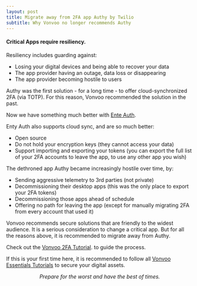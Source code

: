 ```yaml
---
layout: post
title: Migrate away from 2FA app Authy by Twilio
subtitle: Why Vonvoo no longer recommends Authy
---
```


#### Critical Apps require resiliency.

Resiliency includes guarding against:
* Losing your digital devices and being able to recover your data
* The app provider having an outage, data loss or disappearing
* The app provider becoming hostile to users

Authy was the first solution - for a long time - to offer cloud-synchronized 2FA (via TOTP). For this reason, Vonvoo recommended the solution in the past.

Now we have something much better with [Ente Auth](https://ente.io/blog/auth/ "Ente Auth").

Enty Auth also supports cloud sync, and are so much better:
* Open source
* Do not hold your encryption keys (they cannot access your data)
* Support importing and exporting your tokens (you can export the full list of your 2FA accounts to leave the app, to use any other app you wish)

The dethroned app Authy became increasingly hostile over time, by:
* Sending aggressive telemetry to 3rd parties (not private)
* Decommissioning their desktop apps (this was the only place to export your 2FA tokens)
* Decommissioning those apps ahead of schedule
* Offering no path for leaving the app (except for manually migrating 2FA from every account that used it)

Vonvoo recommends secure solutions that are friendly to the widest audience. It is a serious consideration to change a critical app. But for all the reasons above, it is recommended to migrate away from Authy.

Check out the [Vonvoo 2FA Tutorial](https://docs.vonvoo.com/en/latest/2%20factor%20authentication.html "Vonvoo 2FA Tutorial"). to guide the process. 

If this is your first time here, it is recommended to follow all [Vonvoo Essentials Tutorials](https://docs.vonvoo.com/en/latest/index.html "Vonvoo Essentials Tutorials") to secure your digital assets.

<p style="text-align: center;"> <i>Prepare for the worst and have the best of times. </i></p> 
